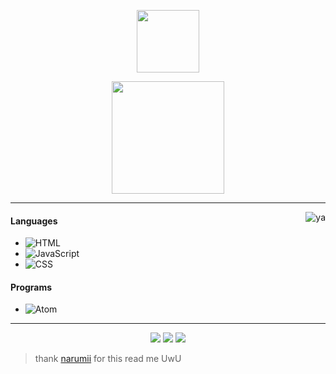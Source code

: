 <p align="center">
    <img height="100em" src="https://count.getloli.com/get/@:Abstract?theme=rule34"/>
</p>

<p align="center">
    <img height="180em" src="https://github-readme-stats.vercel.app/api?username=Abstract-Element&show_icons=true&theme=monokai&include_all_commits=true&count_private=true"/>
</p>

---

<img alt="ya" src="https://external-content.duckduckgo.com/iu/?u=https%3A%2F%2Fgifimage.net%2Fwp-content%2Fuploads%2F2017%2F08%2Frikka-takanashi-gif-25.gif&f=1&nofb=1" align="right"/>

#### Languages
- ![HTML](https://img.shields.io/badge/-HTML-FF094)
- ![JavaScript](https://img.shields.io/badge/-JavaScript-FF094)
- ![CSS](https://img.shields.io/badge/-CSS-FF094)

#### Programs
- ![Atom](https://img.shields.io/badge/-Atom-FF094)

---

<p align="center">
    <a href="https://discord.com/users/394361432759861260"><img src="https://img.shields.io/badge/-Abstract%20Element%204699-FF094?style=flat&logo=discord"/></a>
    <a href="https://steamcommunity.com/id/Abstract-Element/"><img src="https://img.shields.io/badge/-_Abstract%20Element-FF094?style=flat&logo=steam"/></a>
    <a href="http://animewaifu.ml"><img src="https://img.shields.io/badge/-Website-FF094?style=flat"/></a>
</p>

> thank [narumii](https://github.com/narumii) for this read me UwU
